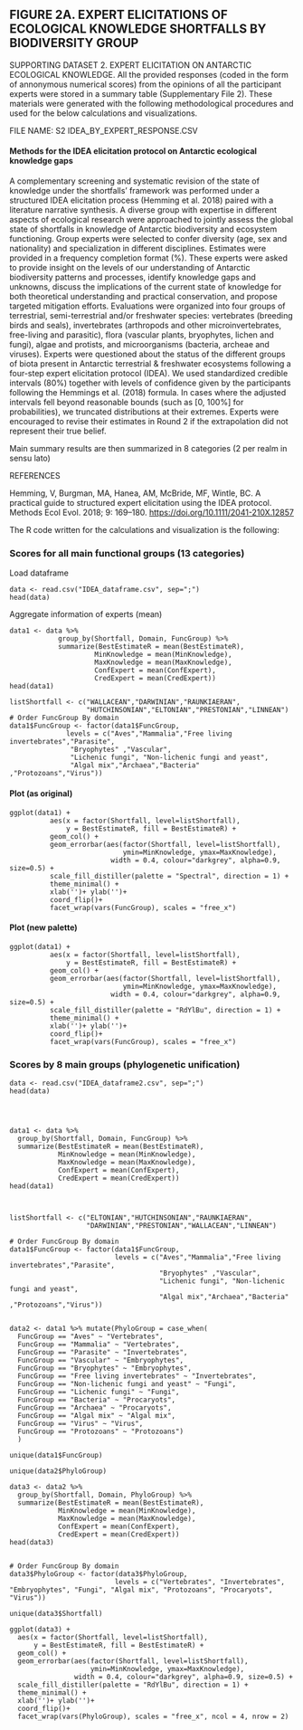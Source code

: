## 	FIGURE 2A. EXPERT ELICITATIONS OF ECOLOGICAL KNOWLEDGE SHORTFALLS BY BIODIVERSITY GROUP

SUPPORTING DATASET 2. EXPERT ELICITATION ON ANTARCTIC ECOLOGICAL KNOWLEDGE. All the provided responses (coded in the form of annonymous numerical scores) from the opinions of all the participant experts were stored in a summary table (Supplementary File 2). These materials were generated with the following methodological procedures and used for the below calculations and visualizations.

FILE NAME: S2 IDEA_BY_EXPERT_RESPONSE.CSV

#### Methods for the IDEA elicitation protocol on Antarctic ecological knowledge gaps

A complementary screening and systematic revision of the state of knowledge under the shortfalls’ framework was performed under a structured IDEA elicitation process (Hemming et al. 2018) paired with a literature narrative synthesis. A diverse group with expertise in different aspects of ecological research were approached to jointly assess the global state of shortfalls in knowledge of Antarctic biodiversity and ecosystem functioning. Group experts were selected to confer diversity (age, sex and nationality) and specialization in different disciplines. 
Estimates were provided in a frequency completion format (%). These experts were asked to provide insight on the levels of our understanding of Antarctic biodiversity patterns and processes, 
identify knowledge gaps and unknowns, discuss the implications of the current state of knowledge for both theoretical understanding and practical conservation, and propose targeted mitigation efforts. 
Evaluations were organized into four groups of terrestrial, semi-terrestrial and/or freshwater species: vertebrates (breeding birds and seals), invertebrates (arthropods and other microinvertebrates, free-living and parasitic), flora (vascular plants, bryophytes, lichen and fungi), algae and protists, and microorganisms (bacteria, archeae and viruses). Experts were questioned about the status of the different groups of biota present
 in Antarctic terrestrial & freshwater ecosystems following a four-step expert elicitation protocol (IDEA). We used standardized credible intervals (80%) together with levels of confidence given 
 by the participants following the Hemmings et al. (2018) formula. In cases where the adjusted intervals fell beyond reasonable bounds (such as [0, 100%] for probabilities), we
 truncated distributions at their extremes. Experts were encouraged to revise their estimates in Round 2 if the extrapolation did not represent their true belief.

Main summary results are then summarized in 8 categories (2 per realm in sensu lato)

REFERENCES 

Hemming, V, Burgman, MA, Hanea, AM, McBride, MF, Wintle, BC. A practical guide to structured expert elicitation using the IDEA protocol. Methods Ecol Evol. 2018; 9: 169–180. https://doi.org/10.1111/2041-210X.12857

The R code written for the calculations and visualization is the following:

### Scores for all main functional groups (13 categories)

Load dataframe

```{r message=FALSE, warning=FALSE}
data <- read.csv("IDEA_dataframe.csv", sep=";")
head(data)
```

Aggregate information of experts (mean)

```{r message=FALSE, warning=FALSE}
data1 <- data %>%
            group_by(Shortfall, Domain, FuncGroup) %>%
            summarize(BestEstimateR = mean(BestEstimateR), 
                     MinKnowledge = mean(MinKnowledge), 
                     MaxKnowledge = mean(MaxKnowledge),
                     ConfExpert = mean(ConfExpert),
                     CredExpert = mean(CredExpert))
head(data1)

listShortfall <- c("WALLACEAN","DARWINIAN","RAUNKIAERAN",
                   "HUTCHINSONIAN","ELTONIAN","PRESTONIAN","LINNEAN")
# Order FuncGroup By domain
data1$FuncGroup <- factor(data1$FuncGroup, 
              levels = c("Aves","Mammalia","Free living invertebrates","Parasite",
               "Bryophytes" ,"Vascular",
               "Lichenic fungi", "Non-lichenic fungi and yeast",
               "Algal mix","Archaea","Bacteria" ,"Protozoans","Virus"))
```

#### Plot (as original)

```{r fig.height=8, fig.width=9}
ggplot(data1) +
          aes(x = factor(Shortfall, level=listShortfall), 
              y = BestEstimateR, fill = BestEstimateR) +
          geom_col() +
          geom_errorbar(aes(factor(Shortfall, level=listShortfall), 
                            ymin=MinKnowledge, ymax=MaxKnowledge), 
                         width = 0.4, colour="darkgrey", alpha=0.9, size=0.5) +
          scale_fill_distiller(palette = "Spectral", direction = 1) +
          theme_minimal() + 
          xlab('')+ ylab('')+
          coord_flip()+
          facet_wrap(vars(FuncGroup), scales = "free_x")
```

#### Plot (new palette)

```{r fig.height=8, fig.width=9}
ggplot(data1) +
          aes(x = factor(Shortfall, level=listShortfall), 
              y = BestEstimateR, fill = BestEstimateR) +
          geom_col() +
          geom_errorbar(aes(factor(Shortfall, level=listShortfall), 
                            ymin=MinKnowledge, ymax=MaxKnowledge), 
                         width = 0.4, colour="darkgrey", alpha=0.9, size=0.5) +
          scale_fill_distiller(palette = "RdYlBu", direction = 1) +
          theme_minimal() + 
          xlab('')+ ylab('')+
          coord_flip()+
          facet_wrap(vars(FuncGroup), scales = "free_x")
```

### Scores by 8 main groups (phylogenetic unification)

```
data <- read.csv("IDEA_dataframe2.csv", sep=";")
head(data)




data1 <- data %>%
  group_by(Shortfall, Domain, FuncGroup) %>%
  summarize(BestEstimateR = mean(BestEstimateR), 
            MinKnowledge = mean(MinKnowledge), 
            MaxKnowledge = mean(MaxKnowledge),
            ConfExpert = mean(ConfExpert),
            CredExpert = mean(CredExpert))
head(data1)



listShortfall <- c("ELTONIAN","HUTCHINSONIAN","RAUNKIAERAN",
                   "DARWINIAN","PRESTONIAN","WALLACEAN","LINNEAN")                

# Order FuncGroup By domain
data1$FuncGroup <- factor(data1$FuncGroup, 
                          levels = c("Aves","Mammalia","Free living invertebrates","Parasite",
                                     "Bryophytes" ,"Vascular",
                                     "Lichenic fungi", "Non-lichenic fungi and yeast",
                                     "Algal mix","Archaea","Bacteria" ,"Protozoans","Virus"))


data2 <- data1 %>% mutate(PhyloGroup = case_when(
  FuncGroup == "Aves" ~ "Vertebrates",
  FuncGroup == "Mammalia" ~ "Vertebrates",
  FuncGroup == "Parasite" ~ "Invertebrates",
  FuncGroup == "Vascular" ~ "Embryophytes",
  FuncGroup == "Bryophytes" ~ "Embryophytes",
  FuncGroup == "Free living invertebrates" ~ "Invertebrates",
  FuncGroup == "Non-lichenic fungi and yeast" ~ "Fungi",
  FuncGroup == "Lichenic fungi" ~ "Fungi",
  FuncGroup == "Bacteria" ~ "Procaryots",
  FuncGroup == "Archaea" ~ "Procaryots",
  FuncGroup == "Algal mix" ~ "Algal mix",
  FuncGroup == "Virus" ~ "Virus",
  FuncGroup == "Protozoans" ~ "Protozoans")
  )

unique(data1$FuncGroup)

unique(data2$PhyloGroup)

data3 <- data2 %>%
  group_by(Shortfall, Domain, PhyloGroup) %>%
  summarize(BestEstimateR = mean(BestEstimateR), 
            MinKnowledge = mean(MinKnowledge), 
            MaxKnowledge = mean(MaxKnowledge),
            ConfExpert = mean(ConfExpert),
            CredExpert = mean(CredExpert))
head(data3)


# Order FuncGroup By domain
data3$PhyloGroup <- factor(data3$PhyloGroup, 
                          levels = c("Vertebrates", "Invertebrates", "Embryophytes", "Fungi", "Algal mix", "Protozoans", "Procaryots", "Virus"))

unique(data3$Shortfall) 

ggplot(data3) +
  aes(x = factor(Shortfall, level=listShortfall), 
      y = BestEstimateR, fill = BestEstimateR) +
  geom_col() +
  geom_errorbar(aes(factor(Shortfall, level=listShortfall), 
                    ymin=MinKnowledge, ymax=MaxKnowledge), 
                width = 0.4, colour="darkgrey", alpha=0.9, size=0.5) +
  scale_fill_distiller(palette = "RdYlBu", direction = 1) +
  theme_minimal() + 
  xlab('')+ ylab('')+
  coord_flip()+
  facet_wrap(vars(PhyloGroup), scales = "free_x", ncol = 4, nrow = 2)
```
